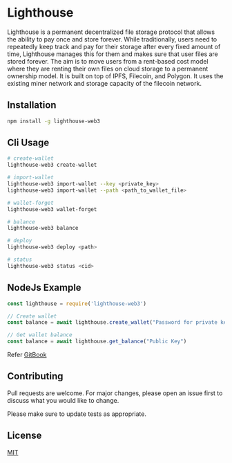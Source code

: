 # Lighthouse

Lighthouse is a permanent decentralized file storage protocol that allows the ability to pay once and store forever. While traditionally, users need to repeatedly keep track and pay for their storage after every fixed amount of time, Lighthouse manages this for them and makes sure that user files are stored forever. The aim is to move users from a rent-based cost model where they are renting their own files on cloud storage to a permanent ownership model. It is built on top of IPFS, Filecoin, and Polygon. It uses the existing miner network and storage capacity of the filecoin network.

## Installation

```bash
npm install -g lighthouse-web3
```

## Cli Usage
```bash
# create-wallet
lighthouse-web3 create-wallet

# import-wallet
lighthouse-web3 import-wallet --key <private_key>
lighthouse-web3 import-wallet --path <path_to_wallet_file>

# wallet-forget
lighthouse-web3 wallet-forget

# balance
lighthouse-web3 balance

# deploy
lighthouse-web3 deploy <path>

# status
lighthouse-web3 status <cid>
``` 

## NodeJs Example
```javascript
const lighthouse = require('lighthouse-web3')

// Create wallet
const balance = await lighthouse.create_wallet("Password for private key encryption")

// Get wallet balance
const balance = await lighthouse.get_balance("Public Key")
```

Refer [GitBook](https://lighthouse-storage.gitbook.io/lighthouse/)

## Contributing
Pull requests are welcome. For major changes, please open an issue first to discuss what you would like to change.

Please make sure to update tests as appropriate.

## License
[MIT](https://choosealicense.com/licenses/mit/)

